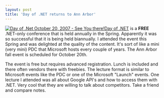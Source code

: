 ```yaml
---
layout: post
title: 'Day of .NET returns to Ann Arbor'
---
```

[![Day of .Net October 20, 2007 - See You there!](http://www.dayofdotnet.org/images/DoDNBadge2Fall2007.png)](http://www.dayofdotnet.org)[Day of .NET](http://dayofdotnet.org) is a **FREE** .NET-only conference that is held annually in the Spring. Apparently it was so successful that it is being held biannually. I attended the event this Spring and was delighted at the quality of the content. It's sort of like a mini (very mini) PDC that Microsoft hosts every couple of years. The Ann Arbor fall event is scheduled for October 20th.

The event is free but requires advanced registration. Lunch is included and there often vendors there with freebies. The lecture format is similar to Microsoft events like the PDC or one of the Microsoft "Launch" events. One lecture I attended was all about Google API's and how to access them with .NET. Very cool that they are willing to talk about competitors. Take a friend and compare notes.
